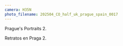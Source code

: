 ```yaml
---
camera: H35N
photo_filename: 202504_CO_half_uk_prague_spain_0017
---
```


Prague's Portraits 2.

Retratos en Praga 2.

